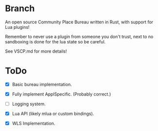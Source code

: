 # Branch

An open source Community Place Bureau written in Rust, with support for Lua plugins!

Remember to never use a plugin from someone you don't trust, next to no sandboxing is done for the lua state so be careful.

See VSCP.md for more details!

# ToDo

- [x] Basic bureau implementation.
- [x] Fully implement ApplSpecific. (Probably correct.)
- [ ] Logging system.
- [x] Lua API (likely mlua or custom bindings).
- [x] WLS Implementation.

